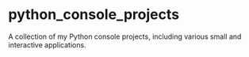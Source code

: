 # python_console_projects
A collection of my Python console projects, including various small and interactive applications.
